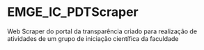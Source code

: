 # EMGE_IC_PDTScraper
Web Scraper do portal da transparência criado para realização de atividades de um grupo de iniciação científica da faculdade
